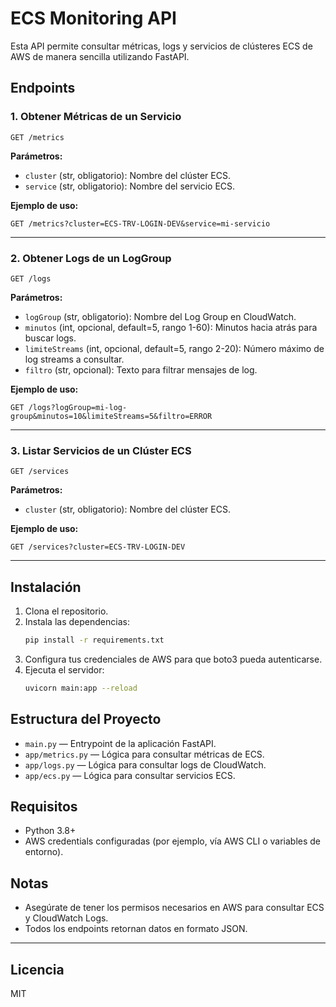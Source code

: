 # ECS Monitoring API

Esta API permite consultar métricas, logs y servicios de clústeres ECS de AWS de manera sencilla utilizando FastAPI.

## Endpoints

### 1. Obtener Métricas de un Servicio

`GET /metrics`

**Parámetros:**
- `cluster` (str, obligatorio): Nombre del clúster ECS.
- `service` (str, obligatorio): Nombre del servicio ECS.

**Ejemplo de uso:**
```
GET /metrics?cluster=ECS-TRV-LOGIN-DEV&service=mi-servicio
```

---

### 2. Obtener Logs de un LogGroup

`GET /logs`

**Parámetros:**
- `logGroup` (str, obligatorio): Nombre del Log Group en CloudWatch.
- `minutos` (int, opcional, default=5, rango 1-60): Minutos hacia atrás para buscar logs.
- `limiteStreams` (int, opcional, default=5, rango 2-20): Número máximo de log streams a consultar.
- `filtro` (str, opcional): Texto para filtrar mensajes de log.

**Ejemplo de uso:**
```
GET /logs?logGroup=mi-log-group&minutos=10&limiteStreams=5&filtro=ERROR
```

---

### 3. Listar Servicios de un Clúster ECS

`GET /services`

**Parámetros:**
- `cluster` (str, obligatorio): Nombre del clúster ECS.

**Ejemplo de uso:**
```
GET /services?cluster=ECS-TRV-LOGIN-DEV
```

---

## Instalación

1. Clona el repositorio.
2. Instala las dependencias:
   ```bash
   pip install -r requirements.txt
   ```
3. Configura tus credenciales de AWS para que boto3 pueda autenticarse.
4. Ejecuta el servidor:
   ```bash
   uvicorn main:app --reload
   ```

## Estructura del Proyecto

- `main.py` — Entrypoint de la aplicación FastAPI.
- `app/metrics.py` — Lógica para consultar métricas de ECS.
- `app/logs.py` — Lógica para consultar logs de CloudWatch.
- `app/ecs.py` — Lógica para consultar servicios ECS.

## Requisitos

- Python 3.8+
- AWS credentials configuradas (por ejemplo, vía AWS CLI o variables de entorno).

## Notas

- Asegúrate de tener los permisos necesarios en AWS para consultar ECS y CloudWatch Logs.
- Todos los endpoints retornan datos en formato JSON.

---

## Licencia

MIT